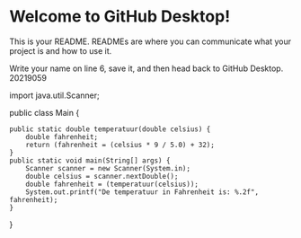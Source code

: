# Welcome to GitHub Desktop!

This is your README. READMEs are where you can communicate what your project is and how to use it.

Write your name on line 6, save it, and then head back to GitHub Desktop.
20219059

import java.util.Scanner;

public class Main {

    public static double temperatuur(double celsius) {
        double fahrenheit;
        return (fahrenheit = (celsius * 9 / 5.0) + 32);
    }
    public static void main(String[] args) {
        Scanner scanner = new Scanner(System.in);
        double celsius = scanner.nextDouble();
        double fahrenheit = (temperatuur(celsius));
        System.out.printf("De temperatuur in Fahrenheit is: %.2f", fahrenheit);
    }
}